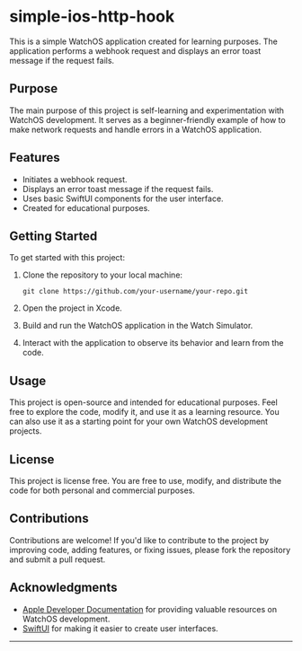 # simple-ios-http-hook

This is a simple WatchOS application created for learning purposes. The application performs a webhook request and displays an error toast message if the request fails.

## Purpose

The main purpose of this project is self-learning and experimentation with WatchOS development. It serves as a beginner-friendly example of how to make network requests and handle errors in a 
WatchOS application.

## Features

- Initiates a webhook request.
- Displays an error toast message if the request fails.
- Uses basic SwiftUI components for the user interface.
- Created for educational purposes.

## Getting Started

To get started with this project:

1. Clone the repository to your local machine:

   ```shell
   git clone https://github.com/your-username/your-repo.git
   ```

2. Open the project in Xcode.

3. Build and run the WatchOS application in the Watch Simulator.

4. Interact with the application to observe its behavior and learn from the code.

## Usage

This project is open-source and intended for educational purposes. Feel free to explore the code, modify it, and use it as a learning resource. You can also use it as a starting point for your own 
WatchOS development projects.

## License

This project is license free. You are free to use, modify, and distribute the code for both personal and commercial purposes. 

## Contributions

Contributions are welcome! If you'd like to contribute to the project by improving code, adding features, or fixing issues, please fork the repository and submit a pull request.

## Acknowledgments

- [Apple Developer Documentation](https://developer.apple.com/documentation/) for providing valuable resources on WatchOS development.
- [SwiftUI](https://developer.apple.com/documentation/swiftui) for making it easier to create user interfaces.

---

